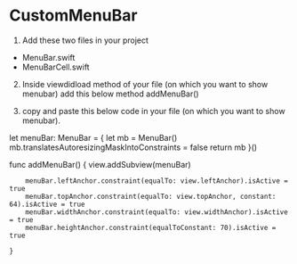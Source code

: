 # CustomMenuBar




1. Add these two files in your project
 - MenuBar.swift
 - MenuBarCell.swift

2. Inside viewdidload method of your file (on which you want to show menubar) add this below method
 addMenuBar()

3. copy and paste this below code  in your file (on which you want to show menubar).

  
 
 
 let menuBar: MenuBar = {
        let mb = MenuBar()
        mb.translatesAutoresizingMaskIntoConstraints = false
        return mb
    }()
    
  
  
  func addMenuBar()  {
        view.addSubview(menuBar)
        
        menuBar.leftAnchor.constraint(equalTo: view.leftAnchor).isActive = true
        menuBar.topAnchor.constraint(equalTo: view.topAnchor, constant: 64).isActive = true
        menuBar.widthAnchor.constraint(equalTo: view.widthAnchor).isActive = true
        menuBar.heightAnchor.constraint(equalToConstant: 70).isActive = true
        
    }
   
